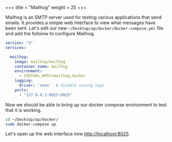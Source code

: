 +++
title = "Mailhog"
weight = 25
+++

Mailhog is an SMTP server used for testing various applications that send emails. It provides a simple web interface to view what messages have been sent. Let's edit our new `~/Desktop/op/docker/docker-compose.yml` file and add the folloinw to configure Mailhog.

```yml
version: "3"
services:

  mailhog:
    image: mailhog/mailhog
    container_name: mailhog
    environment:
      - VIRTUAL_HOST=mailhog.docker
    logging:
      driver: 'none'  # disable saving logs
    ports:
      - "127.0.0.1:8025:8025"

```

Now we should be able to bring up our docker compose environment to test that it is working.

```bash
cd ~/Desktop/op/docker/
sudo docker-compose up
```

Let's open up the web interface now [http://localhost:8025](http://localhost:8025).

